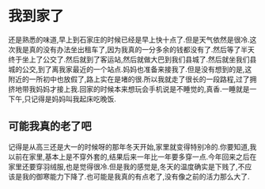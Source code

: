 # 我到家了

还是熟悉的味道,早上到石家庄的时候已经是早上快十点了.但是天气依然是很冷.这次我是真的没有办法坐出租车了,因为我真的一分多余的钱都没有了.然后等了半天终于坐上了公交了.然后就到了客运站,然后就做大巴到我们县城了.然后就坐我们县城的公交,到了离我家最近的一个站点.妈妈也准备来接我了.但是没有想到的是,这附近的一所初中也放假了,路上实在是堵的很.所以我就走了很长的一段路程,过了拥挤地带我妈妈才接上我.回家的时候本来想玩会手机说是不睡觉的,真香.一睡就是一下午,只记得是妈妈叫我起床吃晚饭.

## 可能我真的老了吧

记得是从高三还是大一的时候呀的那年冬天开始,家里就变得特别冷的.你要知道,我以前在家里,基本上是不穿外套的,结果后来一年比一年要多穿一点.今年回来之后在家里还要穿羽绒服,也是觉得很冷.但是我的感觉是,冬天的温度确实是下贱了,不应该是我的御寒能力下降了.也可能是我真的有点老了,没有像之前的活力那么大了.
